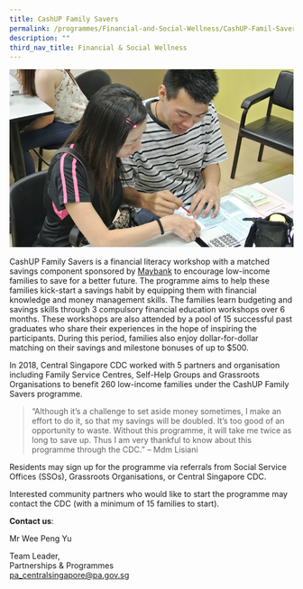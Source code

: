 ```yaml
---
title: CashUP Family Savers
permalink: /programmes/Financial-and-Social-Wellness/CashUP-Famil-Savers
description: ""
third_nav_title: Financial & Social Wellness
---
```

![CashUP Family Savers](/images/Programmes/7230e959-c572-483d-b4e6-6b908cc40637_cashup-family-savers.jpg)

CashUP Family Savers is a financial literacy workshop with a matched savings component sponsored by [Maybank](http://info.maybank2u.com.sg/about-us/corporate-responsibility/maybank-family-fund.aspx) to encourage low-income families to save for a better future. The programme aims to help these families kick-start a savings habit by equipping them with financial knowledge and money management skills. The families learn budgeting and savings skills through 3 compulsory financial education workshops over 6 months. These workshops are also attended by a pool of 15 successful past graduates who share their experiences in the hope of inspiring the participants. During this period, families also enjoy dollar-for-dollar matching on their savings and milestone bonuses of up to $500.

In 2018, Central Singapore CDC worked with 5 partners and organisation including Family Service Centres, Self-Help Groups and Grassroots Organisations to benefit 260 low-income families under the CashUP Family Savers programme.

> “Although it’s a challenge to set aside money sometimes, I make an effort to do it, so that my savings will be doubled. It’s too good of an opportunity to waste. Without this programme, it will take me twice as long to save up. Thus I am very thankful to know about this programme through the CDC.” – Mdm Lisiani

Residents may sign up for the programme via referrals from Social Service Offices (SSOs), Grassroots Organisations, or Central Singapore CDC.

Interested community partners who would like to start the programme may contact the CDC (with a minimum of 15 families to start).

**Contact us**:

Mr Wee Peng Yu

Team Leader,   
Partnerships & Programmes  
[pa\_centralsingapore@pa.gov.sg](mailto:pa_centralsingapore@pa.gov.sg)
